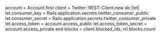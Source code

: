 account = Account.first
client = Twitter::REST::Client.new do |let|
  let.consumer_key = Rails.application.secrets.twitter_consumer_public
  let.consumer_secret = Rails.application.secrets.twitter_consumer_private
  let.access_token = account.access_public
  let.access_token_secret = account.access_private
end
blocks = client.blocked_ids; nil
blocks.count
